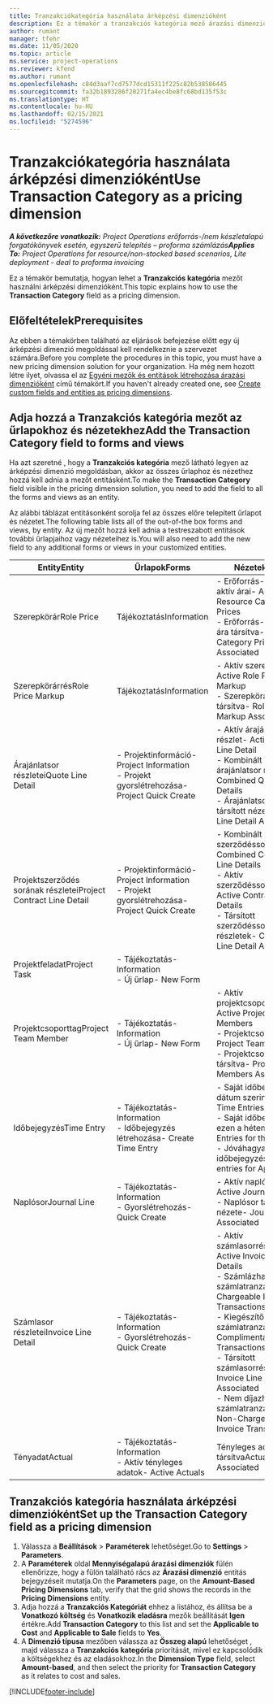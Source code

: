 ```yaml
---
title: Tranzakciókategória használata árképzési dimenzióként
description: Ez a témakör a tranzakciós kategória mező árazási dimenzióként való használatáról nyújt tájékoztatást.
author: rumant
manager: tfehr
ms.date: 11/05/2020
ms.topic: article
ms.service: project-operations
ms.reviewer: kfend
ms.author: rumant
ms.openlocfilehash: c84d3aaf7cd7577dcd15311f225c82b538586445
ms.sourcegitcommit: fa32b1893286f20271fa4ec4be8fc68bd135f53c
ms.translationtype: HT
ms.contentlocale: hu-HU
ms.lasthandoff: 02/15/2021
ms.locfileid: "5274596"
---
```

# <a name="use-transaction-category-as-a-pricing-dimension"></a><span data-ttu-id="e6ae3-103">Tranzakciókategória használata árképzési dimenzióként</span><span class="sxs-lookup"><span data-stu-id="e6ae3-103">Use Transaction Category as a pricing dimension</span></span>


<span data-ttu-id="e6ae3-104">_**A következőre vonatkozik:** Project Operations erőforrás-/nem készletalapú forgatókönyvek esetén, egyszerű telepítés – proforma számlázás_</span><span class="sxs-lookup"><span data-stu-id="e6ae3-104">_**Applies To:** Project Operations for resource/non-stocked based scenarios, Lite deployment - deal to proforma invoicing_</span></span>


<span data-ttu-id="e6ae3-105">Ez a témakör bemutatja, hogyan lehet a **Tranzakciós kategória** mezőt használni árképzési dimenzióként.</span><span class="sxs-lookup"><span data-stu-id="e6ae3-105">This topic explains how to use the **Transaction Category** field as a pricing dimension.</span></span> 

## <a name="prerequisites"></a><span data-ttu-id="e6ae3-106">Előfeltételek</span><span class="sxs-lookup"><span data-stu-id="e6ae3-106">Prerequisites</span></span>
<span data-ttu-id="e6ae3-107">Az ebben a témakörben található az eljárások befejezése előtt egy új árképzési dimenzió megoldással kell rendelkeznie a szervezet számára.</span><span class="sxs-lookup"><span data-stu-id="e6ae3-107">Before you complete the procedures in this topic, you must have a new pricing dimension solution for your organization.</span></span> <span data-ttu-id="e6ae3-108">Ha még nem hozott létre ilyet, olvassa el az [Egyéni mezők és entitások létrehozása árazási dimenzióként](create-custom-fields-entities-pricing-dimensions.md) című témakört.</span><span class="sxs-lookup"><span data-stu-id="e6ae3-108">If you haven't already created one, see [Create custom fields and entities as pricing dimensions](create-custom-fields-entities-pricing-dimensions.md).</span></span>

## <a name="add-the-transaction-category-field-to-forms-and-views"></a><span data-ttu-id="e6ae3-109">Adja hozzá a Tranzakciós kategória mezőt az űrlapokhoz és nézetekhez</span><span class="sxs-lookup"><span data-stu-id="e6ae3-109">Add the Transaction Category field to forms and views</span></span>
<span data-ttu-id="e6ae3-110">Ha azt szeretné , hogy a **Tranzakciós kategória** mező látható legyen az árképzési dimenzió megoldásban, akkor az összes űrlaphoz és nézethez hozzá kell adnia a mezőt entitásként.</span><span class="sxs-lookup"><span data-stu-id="e6ae3-110">To make the **Transaction Category** field visible in the pricing dimension solution, you need to add the field to all the forms and views as an entity.</span></span>

<span data-ttu-id="e6ae3-111">Az alábbi táblázat entitásonként sorolja fel az összes előre telepített űrlapot és nézetet.</span><span class="sxs-lookup"><span data-stu-id="e6ae3-111">The following table lists all of the out-of-the box forms and views, by entity.</span></span> <span data-ttu-id="e6ae3-112">Az új mezőt hozzá kell adnia a testreszabott entitások további űrlapjaihoz vagy nézeteihez is.</span><span class="sxs-lookup"><span data-stu-id="e6ae3-112">You will also need to add the new field to any additional forms or views in your customized entities.</span></span>

|  <span data-ttu-id="e6ae3-113">Entity</span><span class="sxs-lookup"><span data-stu-id="e6ae3-113">Entity</span></span>        | <span data-ttu-id="e6ae3-114">Űrlapok</span><span class="sxs-lookup"><span data-stu-id="e6ae3-114">Forms</span></span>     |<span data-ttu-id="e6ae3-115">Nézetek</span><span class="sxs-lookup"><span data-stu-id="e6ae3-115">Views</span></span>        |
| ------------------------------|---------------------------------|----------------------------------|
|  <span data-ttu-id="e6ae3-116">Szerepkörár</span><span class="sxs-lookup"><span data-stu-id="e6ae3-116">Role Price</span></span>| <span data-ttu-id="e6ae3-117">Tájékoztatás</span><span class="sxs-lookup"><span data-stu-id="e6ae3-117">Information</span></span> |<span data-ttu-id="e6ae3-118">- Erőforrás-kategória aktív árai</span><span class="sxs-lookup"><span data-stu-id="e6ae3-118">- Active Resource Category Prices</span></span><br> <span data-ttu-id="e6ae3-119">- Erőforrás-kategória ára társítva</span><span class="sxs-lookup"><span data-stu-id="e6ae3-119">- Resource Category Price Associated</span></span> |
|  <span data-ttu-id="e6ae3-120">Szerepkörárrés</span><span class="sxs-lookup"><span data-stu-id="e6ae3-120">Role Price Markup</span></span>| <span data-ttu-id="e6ae3-121">Tájékoztatás</span><span class="sxs-lookup"><span data-stu-id="e6ae3-121">Information</span></span>|<span data-ttu-id="e6ae3-122">- Aktív szerepkörárrés</span><span class="sxs-lookup"><span data-stu-id="e6ae3-122">- Active Role Price Markup</span></span><br><span data-ttu-id="e6ae3-123">- Szerepkörárrés társítva</span><span class="sxs-lookup"><span data-stu-id="e6ae3-123">- Role Price Markup Associated</span></span> |
|  <span data-ttu-id="e6ae3-124">Árajánlatsor részletei</span><span class="sxs-lookup"><span data-stu-id="e6ae3-124">Quote Line Detail</span></span>|<span data-ttu-id="e6ae3-125">- Projektinformáció</span><span class="sxs-lookup"><span data-stu-id="e6ae3-125">- Project Information</span></span><br><span data-ttu-id="e6ae3-126">- Projekt gyorslétrehozása</span><span class="sxs-lookup"><span data-stu-id="e6ae3-126">- Project Quick Create</span></span>| <span data-ttu-id="e6ae3-127">- Aktív árajánlatsor-részlet</span><span class="sxs-lookup"><span data-stu-id="e6ae3-127">- Active Quote Line Detail</span></span><br><span data-ttu-id="e6ae3-128">- Kombinált árajánlatsor részletei</span><span class="sxs-lookup"><span data-stu-id="e6ae3-128">- Combined Quote Line Details</span></span><br><span data-ttu-id="e6ae3-129">- Árajánlatsor-részlet társított nézete</span><span class="sxs-lookup"><span data-stu-id="e6ae3-129">- Quote Line Detail Associated</span></span> |
|  <span data-ttu-id="e6ae3-130">Projektszerződés sorának részletei</span><span class="sxs-lookup"><span data-stu-id="e6ae3-130">Project Contract Line Detail</span></span>|<span data-ttu-id="e6ae3-131">- Projektinformáció</span><span class="sxs-lookup"><span data-stu-id="e6ae3-131">- Project Information</span></span><br><span data-ttu-id="e6ae3-132">- Projekt gyorslétrehozása</span><span class="sxs-lookup"><span data-stu-id="e6ae3-132">- Project Quick Create</span></span>|<span data-ttu-id="e6ae3-133">- Kombinált szerződéssorrészletek</span><span class="sxs-lookup"><span data-stu-id="e6ae3-133">- Combined Contract Line Details</span></span><br><span data-ttu-id="e6ae3-134">- Aktív szerződéssorrészletek</span><span class="sxs-lookup"><span data-stu-id="e6ae3-134">- Active Contract Line Details</span></span><br><span data-ttu-id="e6ae3-135">- Társított szerződéssor-részletek</span><span class="sxs-lookup"><span data-stu-id="e6ae3-135">- Contract Line Detail Associated</span></span> |
|  <span data-ttu-id="e6ae3-136">Projektfeladat</span><span class="sxs-lookup"><span data-stu-id="e6ae3-136">Project Task</span></span>|<span data-ttu-id="e6ae3-137">- Tájékoztatás</span><span class="sxs-lookup"><span data-stu-id="e6ae3-137">- Information</span></span><br><span data-ttu-id="e6ae3-138">- Új űrlap</span><span class="sxs-lookup"><span data-stu-id="e6ae3-138">- New Form</span></span>| &nbsp; |
|  <span data-ttu-id="e6ae3-139">Projektcsoporttag</span><span class="sxs-lookup"><span data-stu-id="e6ae3-139">Project Team Member</span></span>|<span data-ttu-id="e6ae3-140">- Tájékoztatás</span><span class="sxs-lookup"><span data-stu-id="e6ae3-140">- Information</span></span><br><span data-ttu-id="e6ae3-141">- Új űrlap</span><span class="sxs-lookup"><span data-stu-id="e6ae3-141">- New Form</span></span>|<span data-ttu-id="e6ae3-142">- Aktív projektcsoporttagok</span><span class="sxs-lookup"><span data-stu-id="e6ae3-142">- Active Project Team Members</span></span><br><span data-ttu-id="e6ae3-143">- Projektcsoporttagok</span><span class="sxs-lookup"><span data-stu-id="e6ae3-143">- Project Team Members</span></span><br><span data-ttu-id="e6ae3-144">- Projektcsoporttagok társítva</span><span class="sxs-lookup"><span data-stu-id="e6ae3-144">- Project Team Members Associated</span></span> |
|  <span data-ttu-id="e6ae3-145">Időbejegyzés</span><span class="sxs-lookup"><span data-stu-id="e6ae3-145">Time Entry</span></span>|<span data-ttu-id="e6ae3-146">- Tájékoztatás</span><span class="sxs-lookup"><span data-stu-id="e6ae3-146">- Information</span></span><br><span data-ttu-id="e6ae3-147">- Időbejegyzés létrehozása</span><span class="sxs-lookup"><span data-stu-id="e6ae3-147">- Create Time Entry</span></span>|<span data-ttu-id="e6ae3-148">- Saját időbejegyzések dátum szerint</span><span class="sxs-lookup"><span data-stu-id="e6ae3-148">- My Time Entries By Date</span></span><br><span data-ttu-id="e6ae3-149">- Saját időbejegyzések ezen a héten</span><span class="sxs-lookup"><span data-stu-id="e6ae3-149">- My Time Entries for this Week</span></span><br><span data-ttu-id="e6ae3-150">- Jóváhagyandó időbejegyzések</span><span class="sxs-lookup"><span data-stu-id="e6ae3-150">- Time entries for Approval</span></span>|
|  <span data-ttu-id="e6ae3-151">Naplósor</span><span class="sxs-lookup"><span data-stu-id="e6ae3-151">Journal Line</span></span>|<span data-ttu-id="e6ae3-152">- Tájékoztatás</span><span class="sxs-lookup"><span data-stu-id="e6ae3-152">- Information</span></span><br><span data-ttu-id="e6ae3-153">- Gyorslétrehozás</span><span class="sxs-lookup"><span data-stu-id="e6ae3-153">- Quick Create</span></span>|<span data-ttu-id="e6ae3-154">- Aktív naplósorok</span><span class="sxs-lookup"><span data-stu-id="e6ae3-154">- Active Journal Lines</span></span><br><span data-ttu-id="e6ae3-155">- Naplósor társított nézete</span><span class="sxs-lookup"><span data-stu-id="e6ae3-155">- Journal Line Associated</span></span>|
|  <span data-ttu-id="e6ae3-156">Számlasor részletei</span><span class="sxs-lookup"><span data-stu-id="e6ae3-156">Invoice Line Detail</span></span>|<span data-ttu-id="e6ae3-157">- Tájékoztatás</span><span class="sxs-lookup"><span data-stu-id="e6ae3-157">- Information</span></span><br><span data-ttu-id="e6ae3-158">- Gyorslétrehozás</span><span class="sxs-lookup"><span data-stu-id="e6ae3-158">- Quick Create</span></span>|<span data-ttu-id="e6ae3-159">- Aktív számlasorrészlet</span><span class="sxs-lookup"><span data-stu-id="e6ae3-159">- Active Invoice Line Details</span></span><br><span data-ttu-id="e6ae3-160">- Számlázható számlatranzakciók</span><span class="sxs-lookup"><span data-stu-id="e6ae3-160">- Chargeable Invoice Transactions</span></span><br><span data-ttu-id="e6ae3-161">- Kiegészítő számlatranzakciók</span><span class="sxs-lookup"><span data-stu-id="e6ae3-161">- Complimentary Invoice Transactions</span></span><br><span data-ttu-id="e6ae3-162">- Társított számlasorrészlet</span><span class="sxs-lookup"><span data-stu-id="e6ae3-162">- Invoice Line Detail Associated</span></span> <br><span data-ttu-id="e6ae3-163">- Nem díjazható számlatranzakciók</span><span class="sxs-lookup"><span data-stu-id="e6ae3-163">- Non-Chargeable Invoice Transactions</span></span>|
|  <span data-ttu-id="e6ae3-164">Tényadat</span><span class="sxs-lookup"><span data-stu-id="e6ae3-164">Actual</span></span>|<span data-ttu-id="e6ae3-165">- Tájékoztatás</span><span class="sxs-lookup"><span data-stu-id="e6ae3-165">- Information</span></span><br><span data-ttu-id="e6ae3-166">- Aktív tényleges adatok</span><span class="sxs-lookup"><span data-stu-id="e6ae3-166">- Active Actuals</span></span>| <span data-ttu-id="e6ae3-167">Tényleges adatok társítva</span><span class="sxs-lookup"><span data-stu-id="e6ae3-167">Actual Associated</span></span> |

## <a name="set-up-the-transaction-category-field-as-a-pricing-dimension"></a><span data-ttu-id="e6ae3-168">Tranzakciós kategória használata árképzési dimenzióként</span><span class="sxs-lookup"><span data-stu-id="e6ae3-168">Set up the Transaction Category field as a pricing dimension</span></span>

1. <span data-ttu-id="e6ae3-169">Válassza a **Beállítások** > **Paraméterek** lehetőséget.</span><span class="sxs-lookup"><span data-stu-id="e6ae3-169">Go to **Settings** > **Parameters**.</span></span> 
2. <span data-ttu-id="e6ae3-170">A **Paraméterek** oldal **Mennyiségalapú árazási dimenziók** fülén ellenőrizze, hogy a fülön található rács az **Árazási dimenzió** entitás bejegyzéseit mutatja.</span><span class="sxs-lookup"><span data-stu-id="e6ae3-170">On the **Parameters** page, on the **Amount-Based Pricing Dimensions** tab, verify that the grid shows the records in the **Pricing Dimensions** entity.</span></span>
3. <span data-ttu-id="e6ae3-171">Adja hozzá a **Tranzakciós Kategóriát** ehhez a listához, és állítsa be a **Vonatkozó költség** és **Vonatkozik eladásra** mezők beállítását **Igen** értékre.</span><span class="sxs-lookup"><span data-stu-id="e6ae3-171">Add **Transaction Category** to this list and set the **Applicable to Cost** and **Applicable to Sale** fields to **Yes**.</span></span>
4. <span data-ttu-id="e6ae3-172">A **Dimenzió típusa** mezőben válassza az **Összeg alapú** lehetőséget , majd válassza a **Tranzakciós kategória** prioritását, mivel ez kapcsolódik a költségekhez és az eladásokhoz.</span><span class="sxs-lookup"><span data-stu-id="e6ae3-172">In the **Dimension Type** field, select **Amount-based**, and then select the priority for **Transaction Category** as it relates to cost and sales.</span></span>


[!INCLUDE[footer-include](../includes/footer-banner.md)]